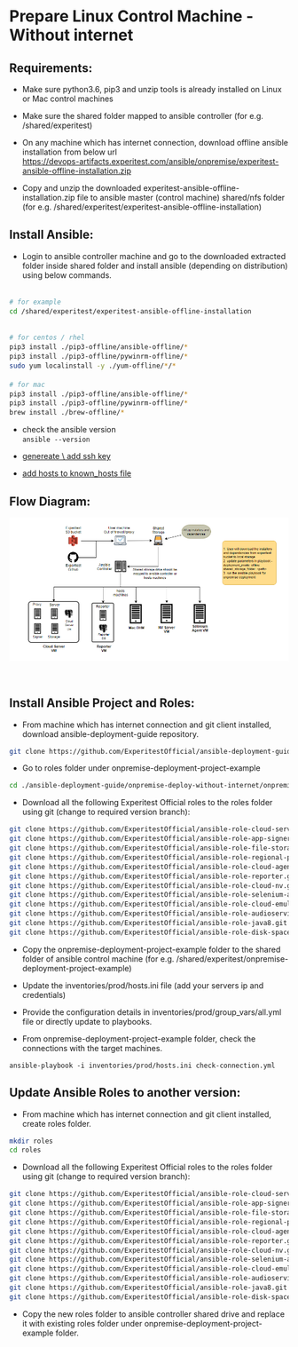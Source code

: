 
# Prepare Linux Control Machine - Without internet

## Requirements:

- Make sure python3.6, pip3 and unzip tools is already installed on Linux or Mac control machines

- Make sure the shared folder mapped to ansible controller (for e.g. /shared/experitest)

- On any machine which has internet connection, download offline ansible installation from below url <br>
https://devops-artifacts.experitest.com/ansible/onpremise/experitest-ansible-offline-installation.zip

- Copy and unzip the downloaded experitest-ansible-offline-installation.zip file to ansible master (control machine) shared/nfs folder (for e.g. /shared/experitest/experitest-ansible-offline-installation)


## Install Ansible:

* Login to ansible controller machine and go to the downloaded extracted folder inside shared folder and install ansible (depending on distribution) using below commands.

```sh

# for example
cd /shared/experitest/experitest-ansible-offline-installation
```

```sh

# for centos / rhel
pip3 install ./pip3-offline/ansible-offline/*
pip3 install ./pip3-offline/pywinrm-offline/*
sudo yum localinstall -y ./yum-offline/*/*

# for mac
pip3 install ./pip3-offline/ansible-offline/*
pip3 install ./pip3-offline/pywinrm-offline/*
brew install ./brew-offline/*

```

* check the ansible version <br>
`ansible --version`

* [genereate \ add ssh key](../SSH.md#passwordless-login)
* [add hosts to known_hosts file](../SSH.md#known-hosts)


## Flow Diagram:
![myimage-alt-tag](https://github.com/ExperitestOfficial/ansible-deployment-guide/blob/onpremise-deployment-project-example/onpremise-deploy-without-internet/Ansible%20OnPremises%20Flow%20Diagram%20v1.2.png)

<br>

## Install Ansible Project and Roles:

* From machine which has internet connection and git client installed, download ansible-deployment-guide repository.
```sh
git clone https://github.com/ExperitestOfficial/ansible-deployment-guide.git -b onpremise-deployment-project-example
```

* Go to roles folder under onpremise-deployment-project-example
```sh
cd ./ansible-deployment-guide/onpremise-deploy-without-internet/onpremise-deployment-project-example/roles
```

* Download all the following Experitest Official roles to the roles folder using git (change to required version branch):

```sh
git clone https://github.com/ExperitestOfficial/ansible-role-cloud-server.git cloud-server -b 20.1
git clone https://github.com/ExperitestOfficial/ansible-role-app-signer.git app-signer -b 20.1
git clone https://github.com/ExperitestOfficial/ansible-role-file-storage.git file-storage -b 20.1
git clone https://github.com/ExperitestOfficial/ansible-role-regional-proxy.git regional-proxy -b 20.1
git clone https://github.com/ExperitestOfficial/ansible-role-cloud-agent.git cloud-agent -b 20.1
git clone https://github.com/ExperitestOfficial/ansible-role-reporter.git reporter -b 20.1
git clone https://github.com/ExperitestOfficial/ansible-role-cloud-nv.git cloud-nv -b 20.1
git clone https://github.com/ExperitestOfficial/ansible-role-selenium-agent.git selenium-agent -b 20.1
git clone https://github.com/ExperitestOfficial/ansible-role-cloud-emulator-host.git cloud-emulator-host -b 20.1
git clone https://github.com/ExperitestOfficial/ansible-role-audioservice-cloudagent.git audioservice-cloudagent -b 20.1
git clone https://github.com/ExperitestOfficial/ansible-role-java8.git java8 -b 20.1
git clone https://github.com/ExperitestOfficial/ansible-role-disk-space-validator.git disk-space-validator
```

* Copy the onpremise-deployment-project-example folder to the shared folder of ansible control machine (for e.g. /shared/experitest/onpremise-deployment-project-example)

* Update the inventories/prod/hosts.ini file (add your servers ip and credentials)

* Provide the configuration details in inventories/prod/group_vars/all.yml file or directly update to playbooks.

* From onpremise-deployment-project-example folder, check the connections with the target machines.

```
ansible-playbook -i inventories/prod/hosts.ini check-connection.yml
```


## Update Ansible Roles to another version:

* From machine which has internet connection and git client installed, create roles folder.
```sh
mkdir roles
cd roles
```

* Download all the following Experitest Official roles to the roles folder using git (change to required version branch):

```sh
git clone https://github.com/ExperitestOfficial/ansible-role-cloud-server.git cloud-server -b 20.2
git clone https://github.com/ExperitestOfficial/ansible-role-app-signer.git app-signer -b 20.2
git clone https://github.com/ExperitestOfficial/ansible-role-file-storage.git file-storage -b 20.2
git clone https://github.com/ExperitestOfficial/ansible-role-regional-proxy.git regional-proxy -b 20.2
git clone https://github.com/ExperitestOfficial/ansible-role-cloud-agent.git cloud-agent -b 20.2
git clone https://github.com/ExperitestOfficial/ansible-role-reporter.git reporter -b 20.2
git clone https://github.com/ExperitestOfficial/ansible-role-cloud-nv.git cloud-nv -b 20.2
git clone https://github.com/ExperitestOfficial/ansible-role-selenium-agent.git selenium-agent -b 20.2
git clone https://github.com/ExperitestOfficial/ansible-role-cloud-emulator-host.git cloud-emulator-host -b 20.2
git clone https://github.com/ExperitestOfficial/ansible-role-audioservice-cloudagent.git audioservice-cloudagent -b 20.2
git clone https://github.com/ExperitestOfficial/ansible-role-java8.git java8 -b 20.2
git clone https://github.com/ExperitestOfficial/ansible-role-disk-space-validator.git disk-space-validator
```

* Copy the new roles folder to ansible controller shared drive and replace it with existing roles folder under onpremise-deployment-project-example folder.



